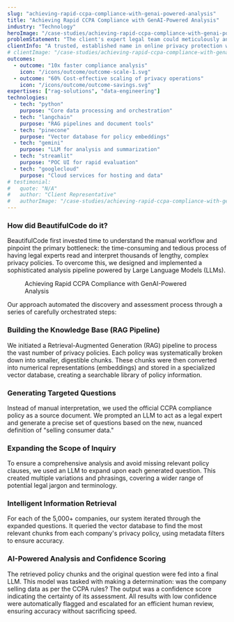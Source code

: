 ```yaml
---
slug: "achieving-rapid-ccpa-compliance-with-genai-powered-analysis"
title: "Achieving Rapid CCPA Compliance with GenAI-Powered Analysis"
industry: "Technology"
heroImage: "/case-studies/achieving-rapid-ccpa-compliance-with-genai-powered-analysis/achieving-rapid-ccpa-compliance-with-genai-powered-analysis.svg"
problemStatement: "The client's expert legal team could meticulously analyze a handful of policies per day. Faced with a deluge of over 5,000 complex legal documents, their existing workflow was operationally and financially unviable. To meet the deadline manually, it would have required hiring an army of legal analysts, delaying their market response by months and erasing their profit margins. They had hit a scalability wall that their human resources couldn't break through."
clientInfo: "A trusted, established name in online privacy protection with large user base. Their brand is built on accuracy and reliability, and their customers depend on them to navigate the complex, ever-changing landscape of data privacy regulations."
# clientImage: "/case-studies/achieving-rapid-ccpa-compliance-with-genai-powered-analysis/client-logo.svg"
outcomes:
  - outcome: "10x faster compliance analysis"
    icon: "/icons/outcome/outcome-scale-1.svg"
  - outcome: "60% Cost-effective scaling of privacy operations"
    icon: "/icons/outcome/outcome-savings.svg"
expertises: ["rag-solutions", "data-engineering"]
technologies:
  - tech: "python"
    purpose: "Core data processing and orchestration"
  - tech: "langchain"
    purpose: "RAG pipelines and document tools"
  - tech: "pinecone"
    purpose: "Vector database for policy embeddings"
  - tech: "gemini"
    purpose: "LLM for analysis and summarization"
  - tech: "streamlit"
    purpose: "POC UI for rapid evaluation"
  - tech: "googlecloud"
    purpose: "Cloud services for hosting and data"
# testimonial:
#   quote: "N/A"
#   author: "Client Representative"
#   authorImage: "/case-studies/achieving-rapid-ccpa-compliance-with-genai-powered-analysis/client-author.svg"
---
```


### How did BeautifulCode do it?

BeautifulCode first invested time to understand the manual workflow and pinpoint the primary bottleneck: the time-consuming and tedious process of having legal experts read and interpret thousands of lengthy, complex privacy policies. To overcome this, we designed and implemented a sophisticated analysis pipeline powered by Large Language Models (LLMs).

<figure>
  <img src="/case-studies/achieving-rapid-ccpa-compliance-with-genai-powered-analysis/achieving-rapid-ccpa-compliance-with-genai-powered-analysis.png" alt="" />
  <figcaption>
    Achieving Rapid CCPA Compliance with GenAI-Powered Analysis
  </figcaption>
</figure>

Our approach automated the discovery and assessment process through a series of carefully orchestrated steps:

### Building the Knowledge Base (RAG Pipeline)

We initiated a Retrieval-Augmented Generation (RAG) pipeline to process the vast number of privacy policies. Each policy was systematically broken down into smaller, digestible chunks. These chunks were then converted into numerical representations (embeddings) and stored in a specialized vector database, creating a searchable library of policy information.

### Generating Targeted Questions

Instead of manual interpretation, we used the official CCPA compliance policy as a source document. We prompted an LLM to act as a legal expert and generate a precise set of questions based on the new, nuanced definition of "selling consumer data."

### Expanding the Scope of Inquiry

To ensure a comprehensive analysis and avoid missing relevant policy clauses, we used an LLM to expand upon each generated question. This created multiple variations and phrasings, covering a wider range of potential legal jargon and terminology.

### Intelligent Information Retrieval

For each of the 5,000+ companies, our system iterated through the expanded questions. It queried the vector database to find the most relevant chunks from each company's privacy policy, using metadata filters to ensure accuracy.

### AI-Powered Analysis and Confidence Scoring

The retrieved policy chunks and the original question were fed into a final LLM. This model was tasked with making a determination: was the company selling data as per the CCPA rules? The output was a confidence score indicating the certainty of its assessment. All results with low confidence were automatically flagged and escalated for an efficient human review, ensuring accuracy without sacrificing speed.
